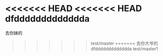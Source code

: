 <<<<<<< HEAD
<<<<<<< HEAD
dfddddddddddddda
=======
去你妹的
>>>>>>> test/master
=======
去你大爷的
dfddddddddddddda
>>>>>>> test/master1
